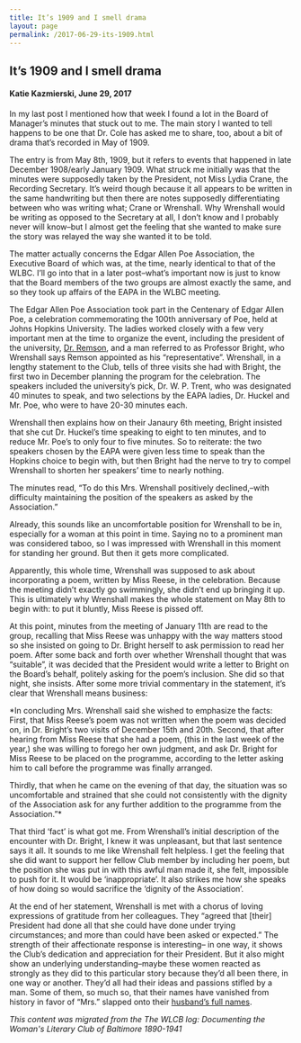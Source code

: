 ```yaml
---
title: It’s 1909 and I smell drama
layout: page
permalink: /2017-06-29-its-1909.html
---
```

<style>
    .container{
        font-size:1.4em;
    }
</style>

## It’s 1909 and I smell drama
#### Katie Kazmierski, June 29, 2017

In my last post I mentioned how that week I found a lot in the Board of Manager’s minutes that stuck out to me. The main story I wanted to tell happens to be one that Dr. Cole has asked me to share, too, about a bit of drama that’s recorded in May of 1909.

The entry is from May 8th, 1909, but it refers to events that happened in late December 1908/early January 1909. What struck me initially was that the minutes were supposedly taken by the President, not Miss Lydia Crane, the Recording Secretary. It’s weird though because it all appears to be written in the same handwriting but then there are notes supposedly differentiating between who was writing what; Crane or Wrenshall. Why Wrenshall would be writing as opposed to the Secretary at all, I don’t know and I probably never will know–but I almost get the feeling that she wanted to make sure the story was relayed the way she wanted it to be told.

The matter actually concerns the Edgar Allen Poe Association, the Executive Board of which was, at the time, nearly identical to that of the WLBC. I’ll go into that in a later post–what’s important now is just to know that the Board members of the two groups are almost exactly the same, and so they took up affairs of the EAPA in the WLBC meeting.

The Edgar Allen Poe Association took part in the Centenary of Edgar Allen Poe, a celebration commemorating the 100th anniversary of Poe, held at Johns Hopkins University. The ladies worked closely with a few very important men at the time to organize the event, including the president of the university, [Dr. Remson](https://en.wikipedia.org/wiki/Ira_Remsen), and a man referred to as Professor Bright, who Wrenshall says Remson appointed as his “representative”. Wrenshall, in a lengthy statement to the Club, tells of three visits she had with Bright, the first two in December planning the program for the celebration. The speakers included the university’s pick, Dr. W. P. Trent, who was designated 40 minutes to speak, and two selections by the EAPA ladies, Dr. Huckel and Mr. Poe, who were to have 20-30 minutes each.

Wrenshall then explains how on their Janaury 6th meeting, Bright insisted that she cut Dr. Huckel’s time speaking to eight to ten minutes, and to reduce Mr. Poe’s to only four to five minutes. So to reiterate: the two speakers chosen by the EAPA were given less time to speak than the Hopkins choice to begin with, but then Bright had the nerve to try to compel Wrenshall to shorten her speakers’ time to nearly nothing.

The minutes read, “To do this Mrs. Wrenshall positively declined,–with difficulty maintaining the position of the speakers as asked by the Association.”

Already, this sounds like an uncomfortable position for Wrenshall to be in, especially for a woman at this point in time. Saying no to a prominent man was considered taboo, so I was impressed with Wrenshall in this moment for standing her ground. But then it gets more complicated.

Apparently, this whole time, Wrenshall was supposed to ask about incorporating a poem, written by Miss Reese, in the celebration. Because the meeting didn’t exactly go swimmingly, she didn’t end up bringing it up. This is ultimately why Wrenshall makes the whole statement on May 8th to begin with: to put it bluntly, Miss Reese is pissed off.

At this point, minutes from the meeting of January 11th are read to the group, recalling that Miss Reese was unhappy with the way matters stood so she insisted on going to Dr. Bright herself to ask permission to read her poem. After some back and forth over whether Wrenshall thought that was “suitable”, it was decided that the President would write a letter to Bright on the Board’s behalf, politely asking for the poem’s inclusion. She did so that night, she insists. After some more trivial commentary in the statement, it’s clear that Wrenshall means business:

*In concluding Mrs. Wrenshall said she wished to emphasize the facts: First, that Miss Reese’s poem was not written when the poem was decided on, in Dr. Bright’s two visits of December 15th and 20th. Second, that after hearing from Miss Reese that she had a poem, (this in the last week of the year,) she was willing to forego her own judgment, and ask Dr. Bright for Miss Reese to be placed on the programme, according to the letter asking him to call before the programme was finally arranged.

Thirdly, that when he came on the evening of that day, the situation was so uncomfortable and strained that she could not consistently with the dignity of the Association ask for any further addition to the programme from the Association.”*

That third ‘fact’ is what got me. From Wrenshall’s initial description of the encounter with Dr. Bright, I knew it was unpleasant, but that last sentence says it all. It sounds to me like Wrenshall felt helpless. I get the feeling that she did want to support her fellow Club member by including her poem, but the position she was put in with this awful man made it, she felt, impossible to push for it. It would be ‘inappropriate’. It also strikes me how she speaks of how doing so would sacrifice the ‘dignity of the Association’.

At the end of her statement, Wrenshall is met with a chorus of loving expressions of gratitude from her colleagues. They “agreed that [their] President had done all that she could have done under trying circumstances; and more than could have been asked or expected.” The strength of their affectionate response is interesting– in one way, it shows the Club’s dedication and appreciation for their President. But it also might show an underlying understanding–maybe these women reacted as strongly as they did to this particular story because they’d all been there, in one way or another. They’d all had their ideas and passions stifled by a man. Some of them, so much so, that their names have vanished from history in favor of “Mrs.” slapped onto their [husband’s full names](http://loyolanotredamelib.org/aperio/index.php/2017/06/28/looking-further-into-who-these-women-were/).

*This content was migrated from the The WLCB log: Documenting the Woman's Literary Club of Baltimore 1890-1941*